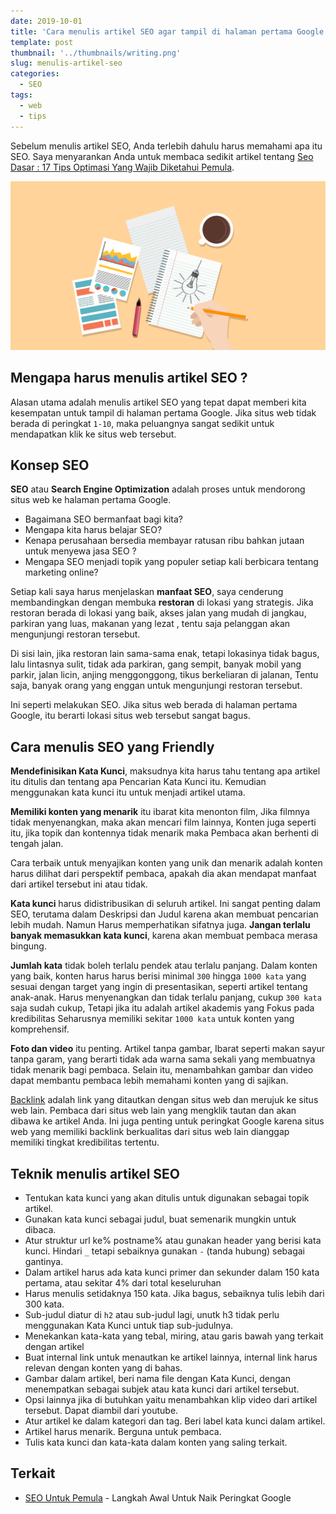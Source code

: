 ```yaml
---
date: 2019-10-01
title: 'Cara menulis artikel SEO agar tampil di halaman pertama Google'
template: post
thumbnail: '../thumbnails/writing.png'
slug: menulis-artikel-seo
categories:
  - SEO
tags:
  - web
  - tips
---
```


Sebelum menulis artikel SEO, Anda terlebih dahulu harus memahami apa itu SEO. Saya menyarankan Anda untuk membaca sedikit artikel tentang [Seo Dasar : 17 Tips Optimasi Yang Wajib Diketahui Pemula](https://www.aradechoco.com/seo-dasar-untuk-pemula/). 

![](../images/menulis-artikel-seo-friendly.png)

## Mengapa harus menulis artikel SEO ?

Alasan utama adalah menulis artikel SEO yang tepat dapat memberi kita kesempatan untuk tampil di halaman pertama Google. Jika situs web tidak berada di peringkat `1-10`, maka peluangnya sangat sedikit untuk mendapatkan klik ke situs web tersebut. 

## Konsep SEO

**SEO** atau **Search Engine Optimization** adalah proses untuk mendorong situs web ke halaman pertama Google. 

- Bagaimana SEO bermanfaat bagi kita? 
- Mengapa kita harus belajar SEO? 
- Kenapa perusahaan bersedia membayar ratusan ribu bahkan jutaan untuk menyewa jasa SEO ? 
- Mengapa SEO menjadi topik yang populer setiap kali berbicara tentang marketing online?

Setiap kali saya harus menjelaskan **manfaat SEO**, saya cenderung membandingkan dengan membuka **restoran** di lokasi yang strategis. Jika restoran berada di lokasi yang baik, akses jalan yang mudah di jangkau, parkiran yang luas, makanan yang lezat , tentu saja pelanggan akan mengunjungi restoran tersebut.

Di sisi lain, jika restoran lain sama-sama enak, tetapi lokasinya tidak bagus, lalu lintasnya sulit, tidak ada parkiran, gang sempit, banyak mobil yang parkir, jalan licin, anjing menggonggong, tikus berkeliaran di jalanan, Tentu saja, banyak orang yang enggan untuk mengunjungi restoran tersebut.

Ini seperti melakukan SEO. Jika situs web berada di halaman pertama Google, itu berarti lokasi situs web tersebut sangat bagus. 

## Cara menulis SEO yang Friendly

**Mendefinisikan Kata Kunci**, maksudnya kita harus tahu tentang apa artikel itu ditulis dan tentang apa Pencarian Kata Kunci itu. Kemudian menggunakan kata kunci itu untuk menjadi artikel utama.

**Memiliki konten yang menarik** itu ibarat kita menonton film, Jika filmnya tidak menyenangkan, maka akan mencari film lainnya, Konten juga seperti itu, jika topik dan kontennya tidak menarik maka Pembaca akan berhenti di tengah jalan. 

Cara terbaik untuk menyajikan konten yang unik dan menarik adalah konten harus dilihat dari perspektif pembaca, apakah dia akan mendapat manfaat dari artikel tersebut ini atau tidak.

**Kata kunci** harus didistribusikan di seluruh artikel. Ini sangat penting dalam SEO, terutama dalam Deskripsi dan Judul karena akan membuat pencarian lebih mudah. Namun Harus memperhatikan sifatnya juga. **Jangan terlalu banyak memasukkan kata kunci**, karena akan membuat pembaca merasa bingung.

**Jumlah kata** tidak boleh terlalu pendek atau terlalu panjang. Dalam konten yang baik, konten harus harus berisi minimal `300` hingga `1000 kata` yang sesuai dengan target yang ingin di presentasikan, seperti artikel tentang anak-anak. Harus menyenangkan dan tidak terlalu panjang, cukup `300 kata` saja sudah cukup, Tetapi jika itu adalah artikel akademis yang Fokus pada kredibilitas Seharusnya memiliki sekitar `1000 kata` untuk konten yang komprehensif.

**Foto dan video** itu penting. Artikel tanpa gambar, Ibarat seperti makan sayur tanpa garam, yang berarti tidak ada warna sama sekali yang membuatnya tidak menarik bagi pembaca. Selain itu, menambahkan gambar dan video dapat membantu pembaca lebih memahami konten yang di sajikan.

[Backlink](https://www.aradechoco.com/apa-itu-backlink/) adalah link yang ditautkan dengan situs web dan merujuk ke situs web lain. Pembaca dari situs web lain yang  mengklik tautan dan akan dibawa ke artikel Anda. Ini juga penting untuk peringkat Google karena situs web yang memiliki backlink berkualitas dari situs web lain dianggap memiliki tingkat kredibilitas tertentu.

## Teknik menulis artikel SEO 

- Tentukan kata kunci yang akan ditulis untuk digunakan sebagai topik artikel.
- Gunakan kata kunci sebagai judul, buat semenarik mungkin untuk dibaca.
- Atur struktur url ke% postname% atau gunakan header yang berisi kata kunci. Hindari `_` tetapi sebaiknya gunakan `-` (tanda hubung) sebagai gantinya.
- Dalam artikel harus ada kata kunci primer dan sekunder dalam 150 kata pertama, atau sekitar 4% dari total keseluruhan
- Harus menulis setidaknya 150 kata. Jika bagus, sebaiknya tulis lebih dari 300 kata.
- Sub-judul diatur di `h2` atau sub-judul lagi, unutk h3 tidak perlu menggunakan Kata Kunci untuk tiap sub-judulnya.
- Menekankan kata-kata yang tebal, miring, atau garis bawah yang terkait dengan artikel
- Buat internal link untuk menautkan ke artikel lainnya, internal link harus relevan dengan konten yang di bahas.
- Gambar dalam artikel, beri nama file dengan Kata Kunci, dengan menempatkan sebagai subjek atau kata kunci dari artikel tersebut.
- Opsi lainnya jika di butuhkan yaitu menambahkan klip video dari artikel tersebut. Dapat diambil dari youtube.
- Atur artikel ke dalam kategori dan tag. Beri label kata kunci dalam artikel.
- Artikel harus menarik. Berguna untuk pembaca.
- Tulis kata kunci dan kata-kata dalam konten yang saling terkait.

## Terkait

- [SEO Untuk Pemula](https://www.aradechoco.com/SEO-untuk-pemula/) - Langkah Awal Untuk Naik Peringkat Google 




